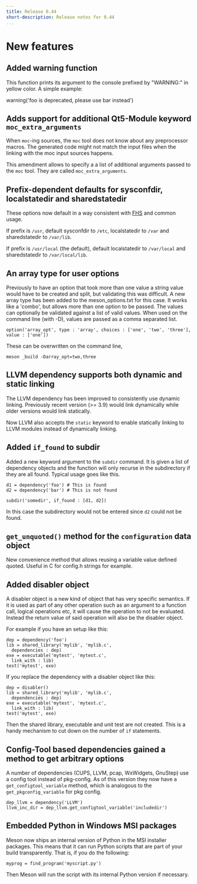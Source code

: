 ```yaml
---
title: Release 0.44
short-description: Release notes for 0.44
...
```


# New features

## Added warning function

This function prints its argument to the console prefixed by "WARNING:" in
yellow color. A simple example:

warning('foo is deprecated, please use bar instead')


## Adds support for additional Qt5-Module keyword `moc_extra_arguments`

When `moc`-ing sources, the `moc` tool does not know about any
preprocessor macros. The generated code might not match the input
files when the linking with the moc input sources happens.

This amendment allows to specify a a list of additional arguments
passed to the `moc` tool. They are called `moc_extra_arguments`.


## Prefix-dependent defaults for sysconfdir, localstatedir and sharedstatedir

These options now default in a way consistent with
[FHS](http://refspecs.linuxfoundation.org/fhs.shtml) and common usage.

If prefix is `/usr`, default sysconfdir to `/etc`, localstatedir to `/var` and
sharedstatedir to `/var/lib`.

If prefix is `/usr/local` (the default), default localstatedir to `/var/local`
and sharedstatedir to `/var/local/lib`.


## An array type for user options

Previously to have an option that took more than one value a string
value would have to be created and split, but validating this was
difficult. A new array type has been added to the meson_options.txt
for this case. It works like a 'combo', but allows more than one
option to be passed. The values can optionally be validated against a
list of valid values. When used on the command line (with -D), values
are passed as a comma separated list.

```meson
option('array_opt', type : 'array', choices : ['one', 'two', 'three'], value : ['one'])
```

These can be overwritten on the command line,

```meson
meson _build -Darray_opt=two,three
```

## LLVM dependency supports both dynamic and static linking

The LLVM dependency has been improved to consistently use dynamic linking.
Previously recent version (>= 3.9) would link dynamically while older versions
would link statically.

Now LLVM also accepts the `static` keyword to enable statically linking to LLVM
modules instead of dynamically linking.


## Added `if_found` to subdir

Added a new keyword argument to the `subdir` command. It is given a
list of dependency objects and the function will only recurse in the
subdirectory if they are all found. Typical usage goes like this.

    d1 = dependency('foo') # This is found
    d2 = dependency('bar') # This is not found

    subdir('somedir', if_found : [d1, d2])

In this case the subdirectory would not be entered since `d2` could
not be found.

## `get_unquoted()` method for the `configuration` data object

New convenience method that allows reusing a variable value
defined quoted. Useful in C for config.h strings for example.


## Added disabler object

A disabler object is a new kind of object that has very specific
semantics. If it is used as part of any other operation such as an
argument to a function call, logical operations etc, it will cause the
operation to not be evaluated. Instead the return value of said
operation will also be the disabler object.

For example if you have an setup like this:

```meson
dep = dependency('foo')
lib = shared_library('mylib', 'mylib.c',
  dependencies : dep)
exe = executable('mytest', 'mytest.c',
  link_with : lib)
test('mytest', exe)
```

If you replace the dependency with a disabler object like this:

```meson
dep = disabler()
lib = shared_library('mylib', 'mylib.c',
  dependencies : dep)
exe = executable('mytest', 'mytest.c',
  link_with : lib)
test('mytest', exe)
```

Then the shared library, executable and unit test are not
created. This is a handy mechanism to cut down on the number of `if`
statements.


## Config-Tool based dependencies gained a method to get arbitrary options

A number of dependencies (CUPS, LLVM, pcap, WxWidgets, GnuStep) use a config
tool instead of pkg-config. As of this version they now have a
`get_configtool_variable` method, which is analogous to the
`get_pkgconfig_variable` for pkg config.

```meson
dep_llvm = dependency('LLVM')
llvm_inc_dir = dep_llvm.get_configtool_variable('includedir')
```

## Embedded Python in Windows MSI packages

Meson now ships an internal version of Python in the MSI installer packages.
This means that it can run Python scripts that are part of your build
transparently. That is, if you do the following:

    myprog = find_program('myscript.py')

Then Meson will run the script with its internal Python version if necessary.
